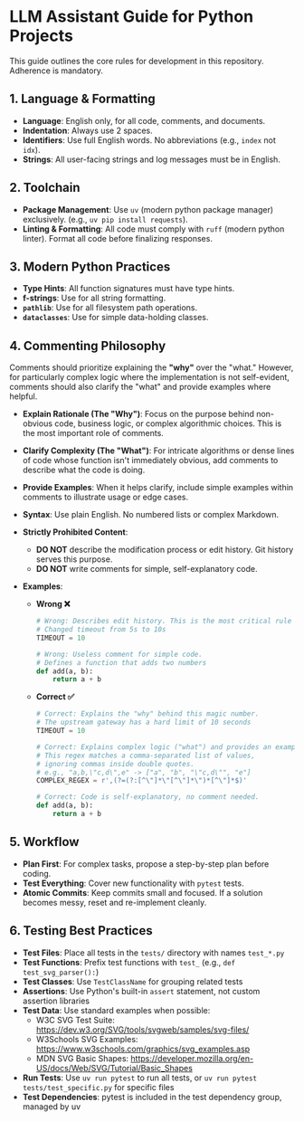 # LLM Assistant Guide for Python Projects

This guide outlines the core rules for development in this repository. Adherence is mandatory.

## 1. Language & Formatting

- **Language**: English only, for all code, comments, and documents.
- **Indentation**: Always use 2 spaces.
- **Identifiers**: Use full English words. No abbreviations (e.g., `index` not `idx`).
- **Strings**: All user-facing strings and log messages must be in English.

## 2. Toolchain

- **Package Management**: Use `uv` (modern python package manager) exclusively. (e.g., `uv pip install requests`).
- **Linting & Formatting**: All code must comply with `ruff` (modern python linter). Format all code before finalizing responses.

## 3. Modern Python Practices

- **Type Hints**: All function signatures must have type hints.
- **f-strings**: Use for all string formatting.
- **`pathlib`**: Use for all filesystem path operations.
- **`dataclasses`**: Use for simple data-holding classes.

## 4. Commenting Philosophy

Comments should prioritize explaining the **"why"** over the "what." However, for particularly complex logic where the implementation is not self-evident, comments should also clarify the "what" and provide examples where helpful.

-   **Explain Rationale (The "Why")**: Focus on the purpose behind non-obvious code, business logic, or complex algorithmic choices. This is the most important role of comments.
-   **Clarify Complexity (The "What")**: For intricate algorithms or dense lines of code whose function isn't immediately obvious, add comments to describe what the code is doing.
-   **Provide Examples**: When it helps clarify, include simple examples within comments to illustrate usage or edge cases.
-   **Syntax**: Use plain English. No numbered lists or complex Markdown.
-   **Strictly Prohibited Content**:
    -   **DO NOT** describe the modification process or edit history. Git history serves this purpose.
    -   **DO NOT** write comments for simple, self-explanatory code.

-   **Examples**:
    -   **Wrong ❌**
        ```python
        # Wrong: Describes edit history. This is the most critical rule to follow.
        # Changed timeout from 5s to 10s
        TIMEOUT = 10

        # Wrong: Useless comment for simple code.
        # Defines a function that adds two numbers
        def add(a, b):
            return a + b
        ```
    -   **Correct ✅**
        ```python
        # Correct: Explains the "why" behind this magic number.
        # The upstream gateway has a hard limit of 10 seconds
        TIMEOUT = 10

        # Correct: Explains complex logic ("what") and provides an example.
        # This regex matches a comma-separated list of values,
        # ignoring commas inside double quotes.
        # e.g., "a,b,\"c,d\",e" -> ["a", "b", "\"c,d\"", "e"]
        COMPLEX_REGEX = r',(?=(?:[^\"]*\"[^\"]*\")*[^\"]*$)'

        # Correct: Code is self-explanatory, no comment needed.
        def add(a, b):
            return a + b
        ```

## 5. Workflow

- **Plan First**: For complex tasks, propose a step-by-step plan before coding.
- **Test Everything**: Cover new functionality with `pytest` tests.
- **Atomic Commits**: Keep commits small and focused. If a solution becomes messy, reset and re-implement cleanly.

## 6. Testing Best Practices

- **Test Files**: Place all tests in the `tests/` directory with names `test_*.py`
- **Test Functions**: Prefix test functions with `test_` (e.g., `def test_svg_parser():`)
- **Test Classes**: Use `TestClassName` for grouping related tests
- **Assertions**: Use Python's built-in `assert` statement, not custom assertion libraries
- **Test Data**: Use standard examples when possible:
  - W3C SVG Test Suite: https://dev.w3.org/SVG/tools/svgweb/samples/svg-files/
  - W3Schools SVG Examples: https://www.w3schools.com/graphics/svg_examples.asp
  - MDN SVG Basic Shapes: https://developer.mozilla.org/en-US/docs/Web/SVG/Tutorial/Basic_Shapes
- **Run Tests**: Use `uv run pytest` to run all tests, or `uv run pytest tests/test_specific.py` for specific files
- **Test Dependencies**: pytest is included in the test dependency group, managed by uv
